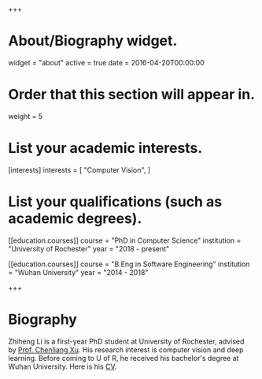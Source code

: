 +++
# About/Biography widget.
widget = "about"
active = true
date = 2016-04-20T00:00:00

# Order that this section will appear in.
weight = 5

# List your academic interests.
[interests]
  interests = [
    "Computer Vision",
  ]

# List your qualifications (such as academic degrees).
[[education.courses]]
  course = "PhD in Computer Science"
  institution = "University of Rochester"
  year = "2018 - present"

[[education.courses]]
  course = "B.Eng in Software Engineering"
  institution = "Wuhan University"
  year = "2014 - 2018"

+++

# Biography

Zhiheng Li is a first-year PhD student at University of Rochester, advised by [Prof. Chenliang Xu](https://www.cs.rochester.edu/u/cxu22/). His research interest is computer vision and deep learning. Before coming to U of R, he received his bachelor's degree at Wuhan University. Here is his [CV](https://www.cs.rochester.edu/u/zli82/files/Zhiheng_CV.pdf).